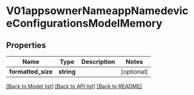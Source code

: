 # V01appsownerNameappNamedeviceConfigurationsModelMemory

## Properties
Name | Type | Description | Notes
------------ | ------------- | ------------- | -------------
**formatted_size** | **string** |  | [optional] 

[[Back to Model list]](../README.md#documentation-for-models) [[Back to API list]](../README.md#documentation-for-api-endpoints) [[Back to README]](../README.md)


